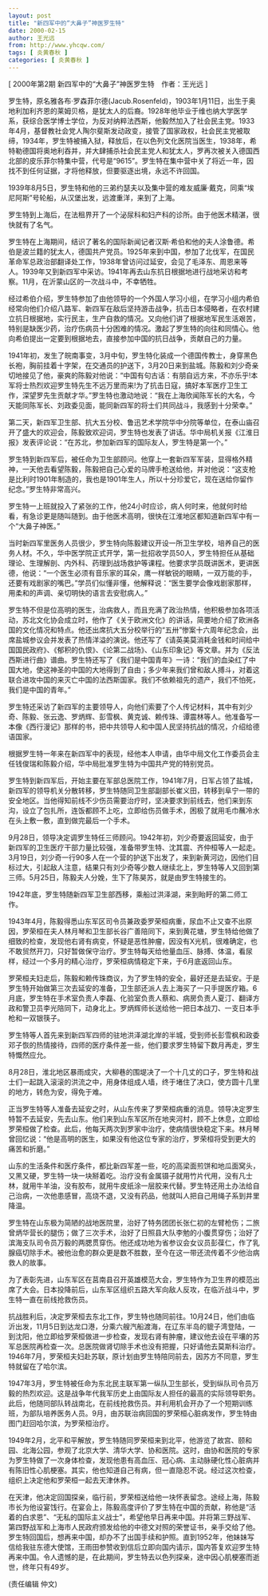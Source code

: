 ```yaml
---
layout: post
title: "新四军中的“大鼻子”神医罗生特"
date: 2000-02-15
author: 王光远
from: http://www.yhcqw.com/
tags: [ 炎黄春秋 ]
categories: [ 炎黄春秋 ]
---
```



[ 2000年第2期 新四军中的“大鼻子”神医罗生特　作者：王光远 ]


罗生特，原名雅各布·罗森菲尔德(Jacub.Rosenfeld)，1903年1月11日，出生于奥地利加利齐恩的莱姆贝格，是犹太人的后裔。1928年他毕业于维也纳大学医学系，获综合医学博士学位，为反对纳粹法西斯，他毅然加入了社会民主党。1933年4月，基督教社会党人陶尔斐斯发动政变，接管了国家政权，社会民主党被取缔，1934年，罗生特被捕入狱，释放后，在以色列文化医院当医生，1938年，希特勒德国将奥地利吞并，并大肆捕杀社会民主党人和犹太人，罗再次被关入德国西北部的皮乐菲尔特集中营，代号是“9615”。罗生特在集中营中关了将近一年，因找不到任何证据，才将他释放，但要驱逐出境，永远不许回国。

1939年8月5日，罗生特和他的三弟约瑟夫以及集中营的难友威廉·戴克，同乘“埃尼阿斯”号轮船，从汉堡出发，远渡重洋，来到了上海。

罗生特到上海后，在法租界开了一个泌尿科和妇产科的诊所。由于他医术精湛，很快就有了名气。


罗生特在上海期间，结识了著名的国际新闻记者汉斯·希伯和他的夫人涂鲁德。希伯是波兰籍的犹太人，德国共产党员。1925年来到中国，参加了北伐军，在国民革命军总政治部翻译处工作，1938年曾访问过延安，会见了毛泽东、周恩来等人。1939年又到新四军中采访。1941年再去山东抗日根据地进行战地采访和考察。11月，在沂蒙山区的一次战斗中，不幸牺牲。


经过希伯介绍，罗生特参加了由他领导的一个外国人学习小组，在学习小组内希伯经常向他们介绍八路军、新四军在敌后坚持游击战争，抗击日本侵略者，在农村建立抗日根据地，实行民主，生产自救的情况。又向他们讲了根据地军民生活艰苦，特别是缺医少药，治疗伤病员十分困难的情况。激起了罗生特的向往和同情心。他向希伯提出一定要到根据地去，直接参加中国的抗日战争，贡献自己的力量。


1941年初，发生了皖南事变，3月中旬，罗生特化装成一个德国传教士，身穿黑色长袍，胸前挂着十字架，在交通员的护送下，3月20日来到盐城。陈毅和刘少奇亲切地接见了他，豪爽的陈毅对他说：“中国有句古话：有朋自远方来，不亦乐乎!本军将士热烈欢迎罗生特先生不远万里而来!为了抗击日寇，搞好本军医疗卫生工作，深望罗先生贡献才华。”罗生特也激动地说：“我在上海欣闻陈军长的大名，今天能同陈军长、刘政委见面，能同新四军的将士们共同战斗，我感到十分荣幸。”


第二天，新四军卫生部、抗大五分校、鲁迅艺术学院华中分院等单位，在泰山庙召开了盛大的欢迎会，陈毅致欢迎词，罗生特也发表了讲话。华中局机关报《江淮日报》发表评论说：“在苏北，参加新四军的国际友人，罗生特是第一个。”


罗生特到新四军后，被任命为卫生部顾问。他穿上一套新四军军装，显得格外精神，一天他去看望陈毅，陈毅把自己心爱的马牌手枪送给他，并对他说：“这支枪是比利时1901年制造的，我也是1901年生人，所以十分珍爱它，现在送给你留作纪念。”罗生特非常高兴。


罗生特一上班就投入了紧张的工作，他24小时应诊，病人何时来，他就何时给看，有急诊更是随叫随到。由于他医术高明，很快在江淮地区都知道新四军中有一个“大鼻子神医。”


当时新四军里医务人员很少，罗生特向陈毅建议开设一所卫生学校，培养自己的医务人材。不久，华中医学院正式开学，第一批招收学员50人，罗生特担任从基础理论、生理解剖、内外科、药理到战场救护等课程。他要求学员既讲医术，更讲医德，他说：“一个医生必须有音乐家的耳朵，鹰一样敏锐的眼睛，一双万能的手，还要有戏剧家的嘴巴。”学员们似懂非懂，他解释说：“医生要学会像戏剧家那样，用柔和的声调、亲切明快的语言去安慰病人。”


罗生特不但是位高明的医生，治病救人，而且充满了政治热情，他积极参加各项活动，苏北文化协会成立时，他作了《关于欧洲文化》的讲话，简要地介绍了欧洲各国的文化情况和特点。他还出席抗大五分校举行的“五卅”惨案十六周年纪念会，出席盐城参议会并发表了热情洋溢的演说。他还写了《请英美莫消耗金钱和时间给中国国民政府》、《郁积的仇恨》、《论第二战场》、《山东印象记》等文章。并为《反法西斯进行曲》谱曲。罗生特还写了《我们是中国青年》一诗：“我们的血染红了中国大地，使这神圣的中国的大地得到了自由；多少年来我们曾和敌人搏斗，对着这联合进攻中国的来灭亡中国的法西斯国家。我们不依赖祖先的遗产，我们不怕死，我们是中国的青年。”


罗生特还采访了新四军的主要领导人，向他们索要了个人传记材料，其中有刘少奇、陈毅、张云逸、罗炳辉、彭雪枫、黄克诚、赖传珠、谭震林等人。他准备写一本像《西行漫记》那样的书，把中共领导人和中国人民坚持抗战的情况，介绍给德语国家。

根据罗生特一年来在新四军中的表现，经他本人申请，由华中局文化工作委员会主任钱俊瑞和陈毅介绍，华中局批准罗生特为中国共产党的特别党员。


罗生特到新四军后，开始主要在军部总医院工作，1941年7月，日军占领了盐城，新四军的领导机关分散转移，罗生特随同卫生部副部长崔义田，转移到阜宁一带的安全地区。当他得知前线不少伤员需要治疗时，坚决要求到前线去，他们来到东沟，设立了包扎所，连饭都顾不上吃，立即给伤员做手术，困极了就用毛巾蘸冷水在头上敷一敷，直到做完最后一个手术。


9月28日，领导决定调罗生特任三师顾问。1942年初，刘少奇要返回延安，由于新四军的卫生医疗干部力量比较强，准备带罗生特、沈其震、齐仲桓等人一起走。3月19日，刘少奇一行90多人在一个营的护送下出发了，来到新黄河边，因他们目标过大，引起敌人注意，结果只有刘少奇等少数人继续北上，罗生特等人又回到第三师。5月25日，陈毅夫人分娩，生下了陈昊苏，就是由罗生特接生的。

1942年底，罗生特随新四军卫生部西移，乘船过洪泽湖，来到眙盱的第二师工作。


1943年4月，陈毅得悉山东军区司令员兼政委罗荣桓病重，尿血不止又查不出原因，罗荣桓在夫人林月琴和卫生部长谷广善陪同下，来到黄花塘，罗生特给他做了细致的检查，发现他右肾有病变，怀疑是恶性肿瘤，因没有X光机，很难确定，也不敢贸然开刀，只好暂做保守治疗。罗生特每天给他量血压、脉搏、体温，看尿样，经过一个多月的精心治疗，罗荣桓病情稳定下来，于6月底返回山东。


罗荣桓夫妇走后，陈毅和赖传珠商议，为了罗生特的安全，最好还是去延安。于是罗生特开始做第三次去延安的准备，卫生部还派人去上海买了一只手提医疗箱。6月底，罗生特在手术室负责人李磊、化验室负责人蔡和、病房负责人夏汀、翻译方政和警卫员李光陪同下，动身北上。罗炳辉师长送给他一把日本战刀、一支日本手枪和一双银筷子。

罗生特等人首先来到新四军四师的驻地洪泽湖北岸的半城，受到师长彭雪枫和政委邓子恢的热情接待，四师的医疗条件差一些，他们要求罗生特留下数月再走，罗生特慨然应允。


8月28日，淮北地区暴雨成灾，大柳巷的围堤决了一个十几丈的口子，罗生特和战士们一起跳入滚滚的洪流之中，用身体组成人墙，终于堵住了决口，使方圆十几里的地方，转危为安，得免于难。


正当罗生特等人准备去延安之时，从山东传来了罗荣桓病重的消息。领导决定罗生特暂不去延安，先去山东。他们来到山东军区所在地夹河村，顾不上休息，立即给罗荣桓做了检查。此后，他每天两次到罗家中治疗，使病情很快稳定下来。林月琴曾回忆说：“他是高明的医生，如果没有他这位专家的治疗，罗荣桓将受到更大的痛苦和折磨。”


山东的生活条件和医疗条件，都比新四军差一些，吃的高梁面煎饼和地瓜面窝头，又黑又硬，罗生特一块一块掰着吃。治疗没有金属镊子就用竹片代用，没有凡士林，就用牛羊油，没有胶布，就用牛皮纸涂一层胶来代替。罗生特还用土办法给自己治病，一次他患感冒，高烧不退，又没有药品，他就叫人把自己用绳子系到井里降温。


罗生特在山东极为简陋的战地医院里，治好了特务团团长张仁初的左臂枪伤；二旅曾炳华营长的腿伤；做了三次手术，治好了日照县大队李勉的小腹贯穿伤；治好了滨海支队司令员万毅的两腮贯穿伤。他还成功地为省参议会女议员彭葆仁，作了乳腺癌切除手术。被他治愈的群众更是数不胜数，至今在这一带还流传着不少他治病救人的故事。


为了表彰先进，山东军区在莒南县召开英雄模范大会，罗生特作为卫生界的模范出席了大会。日本投降前后，山东军区组织五路大军向敌人反攻，在临沂战斗中，罗生特一直在前线抢救伤员。


抗战胜利后，决定罗荣桓去东北工作，罗生特也随同前往。10月24日，他们由临沂出发，11月5日到达龙口港，分乘六艘汽船渡海，在辽东半岛的貔子湾登陆，一到沈阳，他立即给罗荣桓做进一步检查，发现右肾有肿瘤，建议他去设在平壤的苏军总医院再检查一次。总医院做肾切除手术也没有把握，只好请他去莫斯科治疗。1946年7月，罗荣桓夫妇赴苏联，原计划由罗生特陪同前去，因苏方不同意，罗生特就留在了哈尔滨。


1947年3月，罗生特被任命为东北民主联军第一纵队卫生部长，受到纵队司令员万毅的热烈欢迎。这是战争年代我军历史上由国际友人担任的最高的实际领导职务。此后，他随同部队转战南北，在前线抢救伤员。并利用机会开办了一个短期训练班，为部队培养医务人员。9月，由苏联治病回国的罗荣桓心脏病发作，罗生特由图门赶回哈尔滨，为罗荣桓治疗。


1949年2月，北平和平解放，罗生特随同罗荣桓来到北平，他游览了故宫、颐和园、北海公园，参观了北京大学、清华大学、协和医院。这时，由协和医院的专家为罗生特做了一次身体检查，发现他患有高血压、冠心病、主动脉硬化性心脏病并有陈旧性心肌梗塞。其实，他也知道自己有病，但一直隐忍不说。经过这次检查，组织上决定他和罗荣桓一起去天津休养。


在天津，他决定回国探亲，临行前，罗荣桓送给他一块怀表留念。途经上海，陈毅市长为他设宴饯行。在宴会上，陈毅高度评价了罗生特在中国的贡献，称他是“活着的白求恩”、“无私的国际主义战士”，希望他早日再来中国。并将第三野战军、第四野战军和上海市人民政府颁发给他的中德文对照的荣誉证书，亲手交给了他。罗生特回国后，想再来中国，却办不了出国手续和护照。直到1952年，他妹妹写信给我驻东德大使馆，王雨田参赞收到信后立即向国内请示，国内答复欢迎罗生特再来中国。令人遗憾的是，在此期间，罗生特去以色列探亲，途中因心肌梗塞而逝世，终年只有49岁。

(责任编辑 仲文)


